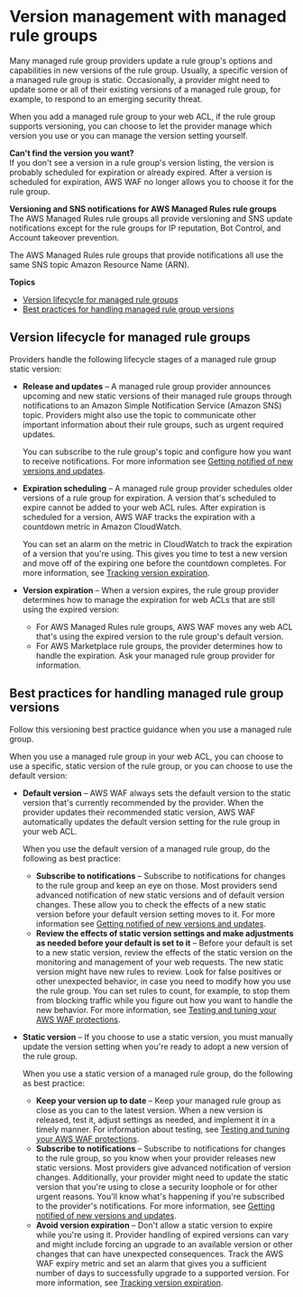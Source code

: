 # Version management with managed rule groups<a name="waf-managed-rule-groups-versioning"></a>

Many managed rule group providers update a rule group's options and capabilities in new versions of the rule group\. Usually, a specific version of a managed rule group is static\. Occasionally, a provider might need to update some or all of their existing versions of a managed rule group, for example, to respond to an emerging security threat\. 

When you add a managed rule group to your web ACL, if the rule group supports versioning, you can choose to let the provider manage which version you use or you can manage the version setting yourself\. 

**Can't find the version you want?**  
If you don't see a version in a rule group's version listing, the version is probably scheduled for expiration or already expired\. After a version is scheduled for expiration, AWS WAF no longer allows you to choose it for the rule group\. 

**Versioning and SNS notifications for AWS Managed Rules rule groups**  
The AWS Managed Rules rule groups all provide versioning and SNS update notifications except for the rule groups for IP reputation, Bot Control, and Account takeover prevention\. 

The AWS Managed Rules rule groups that provide notifications all use the same SNS topic Amazon Resource Name \(ARN\)\.

**Topics**
+ [Version lifecycle for managed rule groups](#waf-managed-rule-groups-versioning-lifecycle)
+ [Best practices for handling managed rule group versions](#waf-managed-rule-groups-best-practice)

## Version lifecycle for managed rule groups<a name="waf-managed-rule-groups-versioning-lifecycle"></a>

Providers handle the following lifecycle stages of a managed rule group static version: 
+ **Release and updates** – A managed rule group provider announces upcoming and new static versions of their managed rule groups through notifications to an Amazon Simple Notification Service \(Amazon SNS\) topic\. Providers might also use the topic to communicate other important information about their rule groups, such as urgent required updates\. 

  You can subscribe to the rule group's topic and configure how you want to receive notifications\. For more information see [Getting notified of new versions and updates](waf-using-managed-rule-groups-sns-topic.md)\.
+ **Expiration scheduling** – A managed rule group provider schedules older versions of a rule group for expiration\. A version that's scheduled to expire cannot be added to your web ACL rules\. After expiration is scheduled for a version, AWS WAF tracks the expiration with a countdown metric in Amazon CloudWatch\. 

  You can set an alarm on the metric in CloudWatch to track the expiration of a version that you're using\. This gives you time to test a new version and move off of the expiring one before the countdown completes\. For more information, see [Tracking version expiration](waf-using-managed-rule-groups-expiration.md)\.
+ **Version expiration** – When a version expires, the rule group provider determines how to manage the expiration for web ACLs that are still using the expired version:
  + For AWS Managed Rules rule groups, AWS WAF moves any web ACL that's using the expired version to the rule group's default version\. 
  + For AWS Marketplace rule groups, the provider determines how to handle the expiration\. Ask your managed rule group provider for information\. 

## Best practices for handling managed rule group versions<a name="waf-managed-rule-groups-best-practice"></a>

Follow this versioning best practice guidance when you use a managed rule group\.

When you use a managed rule group in your web ACL, you can choose to use a specific, static version of the rule group, or you can choose to use the default version: 
+ **Default version** – AWS WAF always sets the default version to the static version that's currently recommended by the provider\. When the provider updates their recommended static version, AWS WAF automatically updates the default version setting for the rule group in your web ACL\. 

  When you use the default version of a managed rule group, do the following as best practice: 
  + **Subscribe to notifications** – Subscribe to notifications for changes to the rule group and keep an eye on those\. Most providers send advanced notification of new static versions and of default version changes\. These allow you to check the effects of a new static version before your default version setting moves to it\. For more information see [Getting notified of new versions and updates](waf-using-managed-rule-groups-sns-topic.md)\.
  + **Review the effects of static version settings and make adjustments as needed before your default is set to it** – Before your default is set to a new static version, review the effects of the static version on the monitoring and management of your web requests\. The new static version might have new rules to review\. Look for false positives or other unexpected behavior, in case you need to modify how you use the rule group\. You can set rules to count, for example, to stop them from blocking traffic while you figure out how you want to handle the new behavior\. For more information, see [Testing and tuning your AWS WAF protections](web-acl-testing.md)\.
+ **Static version** – If you choose to use a static version, you must manually update the version setting when you're ready to adopt a new version of the rule group\. 

  When you use a static version of a managed rule group, do the following as best practice: 
  + **Keep your version up to date** – Keep your managed rule group as close as you can to the latest version\. When a new version is released, test it, adjust settings as needed, and implement it in a timely manner\. For information about testing, see [Testing and tuning your AWS WAF protections](web-acl-testing.md)\.
  + **Subscribe to notifications** – Subscribe to notifications for changes to the rule group, so you know when your provider releases new static versions\. Most providers give advanced notification of version changes\. Additionally, your provider might need to update the static version that you're using to close a security loophole or for other urgent reasons\. You'll know what's happening if you're subscribed to the provider's notifications\. For more information, see [Getting notified of new versions and updates](waf-using-managed-rule-groups-sns-topic.md)\.
  + **Avoid version expiration** – Don't allow a static version to expire while you're using it\. Provider handling of expired versions can vary and might include forcing an upgrade to an available version or other changes that can have unexpected consequences\. Track the AWS WAF expiry metric and set an alarm that gives you a sufficient number of days to successfully upgrade to a supported version\. For more information, see [Tracking version expiration](waf-using-managed-rule-groups-expiration.md)\.